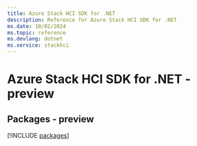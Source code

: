 ```yaml
---
title: Azure Stack HCI SDK for .NET
description: Reference for Azure Stack HCI SDK for .NET
ms.date: 10/02/2024
ms.topic: reference
ms.devlang: dotnet
ms.service: stackhci
---
```

# Azure Stack HCI SDK for .NET - preview
## Packages - preview
[!INCLUDE [packages](stack-hci-index.md)]